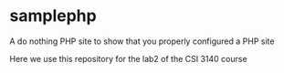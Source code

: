 samplephp
=========

A do nothing PHP site to show that you properly configured a PHP site  

Here we use this repository for the lab2 of the CSI 3140 course

